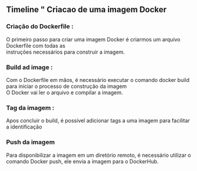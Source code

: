 ## Timeline " Criacao de uma imagem Docker

### Criação do Dockerfile :    

O primeiro passo para criar uma imagem Docker é criarmos um arquivo Dockerfile com todas as <br>
instruções necessários para construir a imagem.

### Build ad image :

Com o Dockerfile em mãos, é necessário executar o comando docker build para iniciar o processo de construção da imagem <br>
O Docker vai ler o arquivo e compilar a imagem.

### Tag da imagem : 

Apos concluir o build, é possível adicionar tags a uma imagem para facilitar a identificação

### Push da imagem

Para disponibilizar a imagem em um diretório remoto, é necessário utilizar o comando Docker push, ele envia a imagem para o DockerHub.

